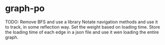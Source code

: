 # graph-po

TODO:
  Remove BFS and use a library
  Notate navigation methods and use it to track, in some reflection way.
  Set the weight based on loading time.
  Store the loading time of each edge in a json file and use it wen loading the entire graph.
